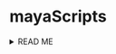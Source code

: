 
# mayaScripts

<details><summary>READ ME</summary>
<p>

PURPOSE:
These scripts were created using version Maya 2022 and Python 3. I am a beginner coder and 3D animator so any feedback is welcome. These scripts have helped me with faster workflows in my classes.  

GOALS:
As an aspiring TD in production or gaming I took classes through CGMA to learn Maya and other 3D animation software. The code is heavily commented because they are intended as tools for animation or modeling students who do not typically look at the MEL user interface. I created these scripts with the intent of solving a few issues in Maya:

1. As a beginner, the Maya interface has a lot of new tools. These tools easily get mixed up for actions I need to take repeatedly. This will help me or other new beginners when I can't remember where a tool is.

2. I strive for efficiency of tools themselves and interdependencies of tools to save time. An example is the front view camera image plane tool script used for the following scenarios from class and outside class:
  - Scenario 1: Using the image plane laying out vertices or blocking out anatomically correct shapes for a model like a robot
  - Scenario 2: Using this script in conjunction with the CV curve tool to quickly trace bottles for a scene. If I need to make quite a few different bottles, this script will help shorten the setup time.
  - Scenario 3: Using this script for modeling a lotion bottle to block out the shape using geometry

3. The script for mixamo T-rig pose was created to shorten set up time for animating my robot character using a mixamo rig. Since the characters have to always start in T-pose, this script will come in handy for repeating manual set up steps. I wanted to also script the mapping assignment of joints in humanIK but this script was more complex so unfortunately this part is still done manually. 

Credit to David Mooy for teaching the class on Introduction to Maya


